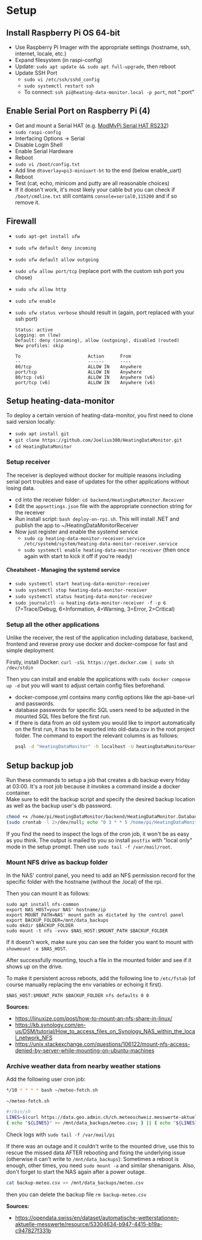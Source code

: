 # Setup

## Install Raspberry Pi OS 64-bit

- Use Raspberry Pi Imager with the appropriate settings (hostname, ssh, internet, locale, etc.)
- Expand filesystem (in raspi-config)
- Update: `sudo apt update && sudo apt full-upgrade`, then reboot
- Update SSH Port
  - `sudo vi /etc/ssh/sshd_config`
  - `sudo systemctl restart ssh`
  - To connect: `ssh pi@heating-data-monitor.local -p port`, not ":port"

## Enable Serial Port on Raspberry Pi (4)

- Get and mount a Serial HAT (e.g. [ModMyPi Serial HAT RS232](https://www.pi-shop.ch/modmypi-serial-hat-rs232))
- `sudo raspi-config`
- Interfacing Options -> Serial
- Disable Login Shell
- Enable Serial Hardware
- Reboot
- `sudo vi /boot/config.txt`
- Add line `dtoverlay=pi3-miniuart-bt` to the end (below enable_uart)
- Reboot
- Test (cat, echo, minicom and putty are all reasonable choices)
- If it doesn't work, it's most likely your cable but you can check if `/boot/cmdline.txt` still contains `console=serial0,115200` and if so remove it.

## Firewall

- `sudo apt-get install ufw`
- `sudo ufw default deny incoming`
- `sudo ufw default allow outgoing`
- `sudo ufw allow port/tcp` (replace port with the custom ssh port you chose)
- `sudo ufw allow http`
- `sudo ufw enable`
- `sudo ufw status verbose` should result in (again, port replaced with your ssh port)

  ```
  Status: active
  Logging: on (low)
  Default: deny (incoming), allow (outgoing), disabled (routed)
  New profiles: skip

  To                         Action      From
  --                         ------      ----
  80/tcp                     ALLOW IN    Anywhere
  port/tcp                   ALLOW IN    Anywhere
  80/tcp (v6)                ALLOW IN    Anywhere (v6)
  port/tcp (v6)              ALLOW IN    Anywhere (v6)
  ```

## Setup heating-data-monitor

To deploy a certain version of heating-data-monitor, you first need to clone said version locally:

- `sudo apt install git`
- `git clone https://github.com/Joelius300/HeatingDataMonitor.git`
- `cd HeatingDataMonitor`

### Setup receiver

The receiver is deployed without docker for multiple reasons including serial port troubles and ease of updates for the other applications without losing data.

- cd into the receiver folder: `cd backend/HeatingDataMonitor.Receiver`
- Edit the `appsettings.json` file with the appropriate connection string for the receiver
- Run install script: `bash deploy-on-rpi.sh`. This will install .NET and publish the app to ~/HeatingDataMonitorReceiver
- Now just register and enable the systemd service
  - `sudo cp heating-data-monitor-receiver.service /etc/systemd/system/heating-data-monitor-receiver.service`
  - `sudo systemctl enable heating-data-monitor-receiver` (then once again with start to kick it off if you're ready)

#### Cheatsheet - Managing the systemd service

- `sudo systemctl start heating-data-monitor-receiver`
- `sudo systemctl stop heating-data-monitor-receiver`
- `sudo systemctl status heating-data-monitor-receiver`
- `sudo journalctl -u heating-data-monitor-receiver -f -p 6` (7=Trace/Debug, 6=Information, 4=Warning, 3=Error, 2=Critical)

### Setup all the other applications

Unlike the receiver, the rest of the application including database, backend, frontend and reverse proxy use docker and docker-compose for fast and simple deployment.

Firstly, install Docker: `curl -sSL https://get.docker.com | sudo sh /dev/stdin`

Then you can install and enable the applications with `sudo docker compose up -d` but you will want to adjust certain config files beforehand.

- docker-compose.yml contains many config options like the api-base-url and passwords.
- database passwords for specific SQL users need to be adjusted in the mounted SQL files before the first run.
- if there is data from an old system you would like to import automatically on the first run, it has to be exported into old-data.csv in the root project folder. The command to export the relevant columns is as follows:
  ```bash
  psql -d "HeatingDataMonitor" -h localhost -U heatingDataMonitorUser -c "\copy \"HeatingData\" (\"SPS_Zeit\",\"ReceivedTime\",\"Kessel\",\"Ruecklauf\",\"Abgas\",\"CO2_Soll\",\"CO2_Ist\",\"Saugzug_Ist\",\"Puffer_Oben\",\"Puffer_Unten\",\"Platine\",\"Betriebsphase_Kessel\",\"Aussen\",\"Vorlauf_HK1_Ist\",\"Vorlauf_HK1_Soll\",\"Betriebsphase_HK1\",\"Vorlauf_HK2_Ist\",\"Vorlauf_HK2_Soll\",\"Betriebsphase_HK2\",\"Boiler_1\",\"DI_0\",\"DI_1\",\"DI_2\",\"DI_3\",\"A_W_0\",\"A_W_1\",\"A_W_2\",\"A_W_3\",\"A_EA_0\",\"A_EA_1\",\"A_EA_2\",\"A_EA_3\",\"A_EA_4\",\"A_PHASE_0\",\"A_PHASE_1\",\"A_PHASE_2\",\"A_PHASE_3\",\"A_PHASE_4\") TO '/mnt/data_backups/$(date +%Y-%m-%dT%H_%M_%S%z).csv' DELIMITER ',' CSV HEADER;"
  ```

## Setup backup job

Run these commands to setup a job that creates a db backup every friday at 03:00. It's a root job because it invokes a command inside a docker container. \
Make sure to edit the backup script and specify the desired backup location as well as the backup user's db password.

```bash
chmod +x /home/pi/HeatingDataMonitor/backend/HeatingDataMonitor.Database/backup.sh
(sudo crontab -l 2>/dev/null; echo "0 3 * * 5 /home/pi/HeatingDataMonitor/backend/HeatingDataMonitor.Database/backup.sh") | sudo crontab -
```

If you find the need to inspect the logs of the cron job, it won't be as easy as you think. The output is mailed to you so install `postfix` with "local only" mode in the setup prompt. Then use `sudo tail -f /var/mail/root`.

### Mount NFS drive as backup folder

In the NAS' control panel, you need to add an NFS permission record for the specific folder with the hostname (without the .local) of the rpi.

Then you can mount it as follows:

```
sudo apt install nfs-common
export NAS_HOST=your NAS' hostname/ip
export MOUNT_PATH=NAS' mount path as dictated by the control panel
export BACKUP_FOLDER=/mnt/data_backups
sudo mkdir $BACKUP_FOLDER
sudo mount -t nfs -vvvv $NAS_HOST:$MOUNT_PATH $BACKUP_FOLDER
```

If it doesn't work, make sure you can see the folder you want to mount with `showmount -e $NAS_HOST`.

After successfully mounting, touch a file in the mounted folder and see if it shows up on the drive.

To make it persistent across reboots, add the following line to `/etc/fstab` (of course manually replacing the env variables or echoing it first).

```
$NAS_HOST:$MOUNT_PATH $BACKUP_FOLDER nfs defaults 0 0
```

**Sources:**

- https://linuxize.com/post/how-to-mount-an-nfs-share-in-linux/
- https://kb.synology.com/en-us/DSM/tutorial/How_to_access_files_on_Synology_NAS_within_the_local_network_NFS
- https://unix.stackexchange.com/questions/106122/mount-nfs-access-denied-by-server-while-mounting-on-ubuntu-machines

### Archive weather data from nearby weather stations

Add the following user cron job:

```bash
*/10 * * * * bash ~/meteo-fetch.sh
```

`~/meteo-fetch.sh`
```bash
#!/bin/sh
LINES=$(curl https://data.geo.admin.ch/ch.meteoschweiz.messwerte-aktuell/VQHA80.csv -s | grep -E "^(stations|you|care|about)")
{ echo "${LINES}" >> /mnt/data_backups/meteo.csv; } || { echo "${LINES}" >> ~/backup-meteo.csv; }
```

Check logs with `sudo tail -f /var/mail/pi`

If there was an outage and it couldn't write to the mounted drive, use this to rescue the missed data AFTER rebooting and fixing the underlying issue (otherwise it can't write to `/mnt/data_backups`):
Sometimes a reboot is enough, other times, you need `sudo mount -a` and similar shenanigans. Also, don't forget to start the NAS again after a power outage.

```bash
cat backup-meteo.csv >> /mnt/data_backups/meteo.csv
```

then you can delete the backup file `rm backup-meteo.csv`

**Sources:**

- https://opendata.swiss/en/dataset/automatische-wetterstationen-aktuelle-messwerte/resource/53304634-b947-4415-b19a-c947827f331b
